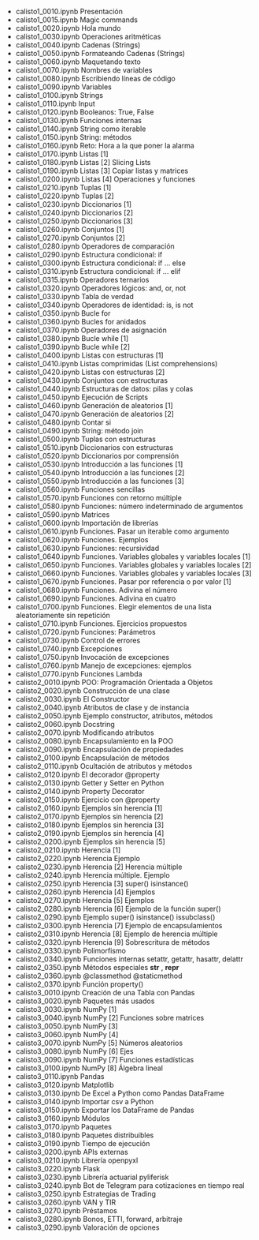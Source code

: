 * calisto1_0010.ipynb Presentación
* calisto1_0015.ipynb Magic commands
* calisto1_0020.ipynb Hola mundo
* calisto1_0030.ipynb Operaciones aritméticas
* calisto1_0040.ipynb Cadenas (Strings)
* calisto1_0050.ipynb Formateando Cadenas (Strings)
* calisto1_0060.ipynb Maquetando texto
* calisto1_0070.ipynb Nombres de variables
* calisto1_0080.ipynb Escribiendo líneas de código
* calisto1_0090.ipynb Variables
* calisto1_0100.ipynb Strings
* calisto1_0110.ipynb Input
* calisto1_0120.ipynb Booleanos: True, False
* calisto1_0130.ipynb Funciones internas
* calisto1_0140.ipynb String como iterable
* calisto1_0150.ipynb String: métodos
* calisto1_0160.ipynb Reto: Hora a la que poner la alarma
* calisto1_0170.ipynb Listas [1]
* calisto1_0180.ipynb Listas [2] Slicing Lists
* calisto1_0190.ipynb Listas [3] Copiar listas y matrices
* calisto1_0200.ipynb Listas [4] Operaciones y funciones
* calisto1_0210.ipynb Tuplas [1]
* calisto1_0220.ipynb Tuplas [2]
* calisto1_0230.ipynb Diccionarios [1]
* calisto1_0240.ipynb Diccionarios [2]
* calisto1_0250.ipynb Diccionarios [3]
* calisto1_0260.ipynb Conjuntos [1]
* calisto1_0270.ipynb Conjuntos [2]
* calisto1_0280.ipynb Operadores de comparación
* calisto1_0290.ipynb Estructura condicional: if
* calisto1_0300.ipynb Estructura condicional: if ... else
* calisto1_0310.ipynb Estructura condicional: if ... elif
* calisto1_0315.ipynb Operadores ternarios
* calisto1_0320.ipynb Operadores lógicos: and, or, not
* calisto1_0330.ipynb Tabla de verdad
* calisto1_0340.ipynb Operadores de identidad: is, is not
* calisto1_0350.ipynb Bucle for
* calisto1_0360.ipynb Bucles for anidados
* calisto1_0370.ipynb Operadores de asignación
* calisto1_0380.ipynb Bucle while [1]
* calisto1_0390.ipynb Bucle while [2]
* calisto1_0400.ipynb Listas con estructuras [1]
* calisto1_0410.ipynb Listas comprimidas (List comprehensions)
* calisto1_0420.ipynb Listas con estructuras [2]
* calisto1_0430.ipynb Conjuntos con estructuras
* calisto1_0440.ipynb Estructuras de datos: pilas y colas
* calisto1_0450.ipynb Ejecución de Scripts
* calisto1_0460.ipynb Generación de aleatorios [1]
* calisto1_0470.ipynb Generación de aleatorios [2]
* calisto1_0480.ipynb Contar si
* calisto1_0490.ipynb String: método join
* calisto1_0500.ipynb Tuplas con estructuras
* calisto1_0510.ipynb Diccionarios con estructuras
* calisto1_0520.ipynb Diccionarios por comprensión
* calisto1_0530.ipynb Introducción a las funciones [1]
* calisto1_0540.ipynb Introducción a las funciones [2]
* calisto1_0550.ipynb Introducción a las funciones [3]
* calisto1_0560.ipynb Funciones sencillas
* calisto1_0570.ipynb Funciones con retorno múltiple
* calisto1_0580.ipynb Funciones: número indeterminado de argumentos
* calisto1_0590.ipynb Matrices
* calisto1_0600.ipynb Importación de librerías
* calisto1_0610.ipynb Funciones. Pasar un iterable como argumento
* calisto1_0620.ipynb Funciones. Ejemplos
* calisto1_0630.ipynb Funciones: recursividad
* calisto1_0640.ipynb Funciones. Variables globales y variables locales [1]
* calisto1_0650.ipynb Funciones. Variables globales y variables locales [2]
* calisto1_0660.ipynb Funciones. Variables globales y variables locales [3]
* calisto1_0670.ipynb Funciones. Pasar por referencia o por valor [1]
* calisto1_0680.ipynb Funciones. Adivina el número
* calisto1_0690.ipynb Funciones. Adivina en cuatro
* calisto1_0700.ipynb Funciones. Elegir elementos de una lista aleatoriamente sin repetición
* calisto1_0710.ipynb Funciones. Ejercicios propuestos
* calisto1_0720.ipynb Funciones: Parámetros
* calisto1_0730.ipynb Control de errores
* calisto1_0740.ipynb Excepciones
* calisto1_0750.ipynb Invocación de excepciones
* calisto1_0760.ipynb Manejo de excepciones: ejemplos
* calisto1_0770.ipynb Funciones Lambda
* calisto2_0010.ipynb POO: Programación Orientada a Objetos
* calisto2_0020.ipynb Construcción de una clase
* calisto2_0030.ipynb El Constructor
* calisto2_0040.ipynb Atributos de clase y de instancia
* calisto2_0050.ipynb Ejemplo constructor, atributos, métodos
* calisto2_0060.ipynb Docstring
* calisto2_0070.ipynb Modificando atributos
* calisto2_0080.ipynb Encapsulamiento en la POO
* calisto2_0090.ipynb Encapsulación de propiedades
* calisto2_0100.ipynb Encapsulación de métodos
* calisto2_0110.ipynb Ocultación de atributos y métodos
* calisto2_0120.ipynb El decorador @property
* calisto2_0130.ipynb Getter y Setter en Python
* calisto2_0140.ipynb Property Decorator
* calisto2_0150.ipynb Ejercicio con @property
* calisto2_0160.ipynb Ejemplos sin herencia [1]
* calisto2_0170.ipynb Ejemplos sin herencia [2]
* calisto2_0180.ipynb Ejemplos sin herencia [3]
* calisto2_0190.ipynb Ejemplos sin herencia [4]
* calisto2_0200.ipynb Ejemplos sin herencia [5]
* calisto2_0210.ipynb Herencia [1]
* calisto2_0220.ipynb Herencia Ejemplo
* calisto2_0230.ipynb Herencia [2] Herencia múltiple
* calisto2_0240.ipynb Herencia múltiple. Ejemplo
* calisto2_0250.ipynb Herencia [3] super() isinstance()
* calisto2_0260.ipynb Herencia [4] Ejemplos
* calisto2_0270.ipynb Herencia [5] Ejemplos
* calisto2_0280.ipynb Herencia [6] Ejemplo de la función super()
* calisto2_0290.ipynb Ejemplo super() isinstance() issubclass()
* calisto2_0300.ipynb Herencia [7] Ejemplo de encapsulamientos
* calisto2_0310.ipynb Herencia [8] Ejemplo de herencia múltiple
* calisto2_0320.ipynb Herencia [9] Sobrescritura de métodos
* calisto2_0330.ipynb Polimorfismo
* calisto2_0340.ipynb Funciones internas setattr, getattr, hasattr, delattr
* calisto2_0350.ipynb Métodos especiales __str__ , __repr__
* calisto2_0360.ipynb @classmethod @staticmethod
* calisto2_0370.ipynb Función property()
* calisto3_0010.ipynb Creación de una Tabla con Pandas
* calisto3_0020.ipynb Paquetes más usados
* calisto3_0030.ipynb NumPy [1]
* calisto3_0040.ipynb NumPy [2] Funciones sobre matrices
* calisto3_0050.ipynb NumPy [3]
* calisto3_0060.ipynb NumPy [4]
* calisto3_0070.ipynb NumPy [5] Números aleatorios
* calisto3_0080.ipynb NumPy [6] Ejes
* calisto3_0090.ipynb NumPy [7] Funciones estadísticas
* calisto3_0100.ipynb NumPy [8] Álgebra lineal
* calisto3_0110.ipynb Pandas
* calisto3_0120.ipynb Matplotlib
* calisto3_0130.ipynb De Excel a Python como Pandas DataFrame
* calisto3_0140.ipynb Importar csv a Python
* calisto3_0150.ipynb Exportar los DataFrame de Pandas
* calisto3_0160.ipynb Módulos
* calisto3_0170.ipynb Paquetes
* calisto3_0180.ipynb Paquetes distribuibles
* calisto3_0190.ipynb Tiempo de ejecución
* calisto3_0200.ipynb APIs externas
* calisto3_0210.ipynb Librería openpyxl
* calisto3_0220.ipynb Flask
* calisto3_0230.ipynb Librería actuarial pyliferisk
* calisto3_0240.ipynb Bot de Telegram para cotizaciones en tiempo real
* calisto3_0250.ipynb Estrategias de Trading
* calisto3_0260.ipynb VAN y TIR
* calisto3_0270.ipynb Préstamos
* calisto3_0280.ipynb Bonos, ETTI, forward, arbitraje
* calisto3_0290.ipynb Valoración de opciones
